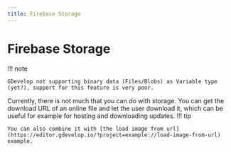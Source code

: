```yaml
---
title: Firebase Storage
---
```

# Firebase Storage
!!! note

    GDevelop not supporting binary data (Files/Blobs) as Variable type (yet?), support for this feature is very poor.

Currently, there is not much that you can do with storage. 
You can get the download URL of an online file and let the user download it, which can be useful for example for hosting and downloading updates.
!!! tip

    You can also combine it with [the load image from url](https://editor.gdevelop.io/?project=example://load-image-from-url) example.